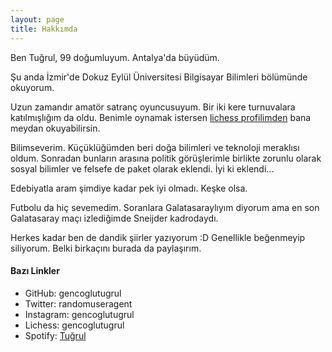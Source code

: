 ```yaml
---
layout: page
title: Hakkımda 
---
```


Ben Tuğrul, 99 doğumluyum. Antalya'da büyüdüm.

Şu anda İzmir'de Dokuz Eylül Üniversitesi Bilgisayar Bilimleri bölümünde okuyorum.

Uzun zamandır amatör satranç oyuncusuyum. Bir iki kere turnuvalara katılmışlığım da oldu. Benimle oynamak istersen [lichess profilimden](https://lichess.org/@/gencoglutugrul) bana meydan okuyabilirsin.

Bilimseverim. Küçüklüğümden beri doğa bilimleri ve teknoloji meraklısı oldum. Sonradan bunların arasına politik görüşlerimle birlikte zorunlu olarak sosyal bilimler ve felsefe de paket olarak eklendi. İyi ki eklendi...

Edebiyatla aram şimdiye kadar pek iyi olmadı. Keşke olsa.

Futbolu da hiç sevemedim. Soranlara Galatasaraylıyım diyorum ama en son Galatasaray maçı izlediğimde Sneijder kadrodaydı.

Herkes kadar ben de dandik şiirler yazıyorum :D Genellikle beğenmeyip siliyorum. Belki birkaçını burada da paylaşırım.

#### Bazı Linkler
* GitHub: gencoglutugrul
* Twitter: randomuseragent
* Instagram: gencoglutugrul 
* Lichess: gencoglutugrul
* Spotify: [Tuğrul](https://open.spotify.com/user/0kc9652pawc7s6u45ukgb71z0)